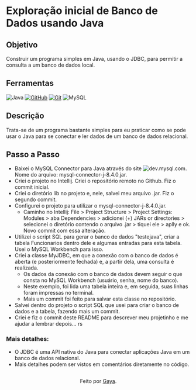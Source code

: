 <h1>    
    <span>Exploração inicial de Banco de Dados usando Java</span>
</h1>

## Objetivo
Construir um programa simples em Java, usando o JDBC, para permitir a consulta a um banco de dados local.

## Ferramentas
![Java](https://img.shields.io/badge/java-%23ED8B00.svg?style=for-the-badge&logo=openjdk&logoColor=white)
[![GitHub](https://img.shields.io/badge/GitHub-000?style=for-the-badge&logo=github&logoColor=30A3DC)](https://docs.github.com/)
[![Git](https://img.shields.io/badge/Git-000?style=for-the-badge&logo=git&logoColor=E94D5F)](https://git-scm.com/doc)
![MySQL](https://img.shields.io/badge/mysql-%2300f.svg?style=for-the-badge&logo=mysql&logoColor=white)

## Descrição
Trata-se de um programa bastante simples para eu praticar como se pode usar o Java para se conectar e ler dados de um banco de dados relacional.

## Passo a Passo
- Baixei o MySQL Connector para Java através do site ![dev.mysql.com](https://dev.mysql.com/downloads/connector/j/). Nome do arquivo: mysql-connector-j-8.4.0.jar.
- Criei o projeto no Intellij. Criei o repositório remoto no Github. Fiz o commit inicial.
- Criei o diretório lib no projeto e, nele, salvei meu arquivo .jar. Fiz o segundo commit.
- Configurei o projeto para utilizar o mysql-connector-j-8.4.0.jar.
  - Caminho no Intellij: File > Project Structure > Project Settings: Modules > aba Dependencies > adicionei (+) JARs or directories > selecionei o diretório contendo o arquivo .jar > tiquei ele > aplly e ok. Novo commit com essa alteração.
- Utilizei o script SQL para gerar o banco de dados "testejava", criar a tabela Funcionarios dentro dele e algumas entradas para esta tabela. Usei o MySQL Workbench para isso.
- Criei a classe MyJDBC, em que a conexão com o banco de dados é aberta (e posteriormente fechada) e, a partir dela, uma consulta é realizada.
  - Os dados da conexão com o banco de dados devem seguir o que consta no MySQL Workbench (usuário, senha, nome do banco).
  - Neste exemplo, foi lida uma tabela inteira e, em seguida, suas linhas foram impressas no terminal.
  - Mais um commit foi feito para salvar esta classe no repositório.
- Salvei dentro do projeto o script SQL que usei para criar o banco de dados e a tabela, fazendo mais um commit.
- Criei e fiz o commit deste README para descrever meu projetinho e me ajudar a lembrar depois... rs

### Mais detalhes:
- O JDBC é uma API nativa do Java para conectar aplicações Java em um banco de dados relacional.
- Mais detalhes podem ser vistos em comentários diretamente no código.

##
<div align="center">Feito por <a href="https://github.com/GayaOliveira">Gaya</a>.</div>
